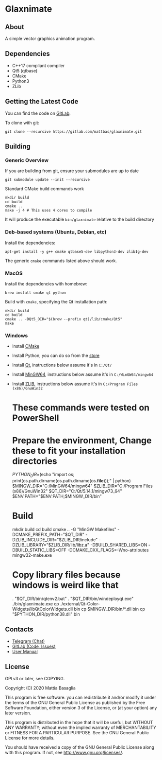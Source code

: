 Glaxnimate
=======================================

About
---------------------------------------

A simple vector graphics animation program.


Dependencies
---------------------------------------

* C++17 compliant compiler
* Qt5 (qtbase)
* CMake
* Python3
* ZLib


Getting the Latest Code
---------------------------------------

You can find the code on [GitLab](https://gitlab.com/mattbas/glaxnimate).

To clone with git:

    git clone --recursive https://gitlab.com/mattbas/glaxnimate.git


Building
---------------------------------------

### Generic Overview

If you are building from git, ensure your submodules are up to date

    git submodule update --init --recursive

Standard CMake build commands work

    mkdir build
    cd build
    cmake ..
    make -j 4 # This uses 4 cores to compile

It will produce the executable `bin/glaxnimate` relative to the build directory


### Deb-based systems (Ubuntu, Debian, etc)

Install the dependencies:

    apt-get install -y g++ cmake qtbase5-dev libpython3-dev zlib1g-dev

The generic `cmake` commands listed above should work.


### MacOS

Install the dependencies with homebrew:

    brew install cmake qt python

Build with `cmake`, specifying the Qt installation path:

    mkdir build
    cd build
    cmake .. -DQt5_DIR="$(brew --prefix qt)/lib/cmake/Qt5"
    make


### Windows

* Install [CMake](https://cmake.org/download/)
* Install Python, you can do so from the [store](https://www.microsoft.com/store/productId/9MSSZTT1N39L)
* Install [Qt](https://www.qt.io/download-qt-installer), instructions below assume it's in `C:/Qt/`
* Install [MinGW64](http://winlibs.com/),
instructions below assume it's in `C:/WinGW64/mingw64`
* Install [ZLIB](https://sourceforge.net/projects/gnuwin32/files/zlib/),
instructions below assume it's in `C:/Program Files (x86)/GnuWin32`

    # These commands were tested on PowerShell

    # Prepare the environment, Change these to fit your installation directories
    $PYTHON_DIR=$(echo "import os; print(os.path.dirname(os.path.dirname(os.__file__)));" | python)
    $MINGW_DIR="C:/MinGW64/mingw64"
    $ZLIB_DIR="C:/Program Files (x86)/GnuWin32"
    $QT_DIR="C:/Qt/5.14.1/mingw73_64"
    $ENV:PATH="$ENV:PATH;$MINGW_DIR/bin"

    # Build
    mkdir build
    cd build
    cmake .. -G "MinGW Makefiles" -DCMAKE_PREFIX_PATH="$QT_DIR" -DZLIB_INCLUDE_DIR="$ZLIB_DIR/include" -DZLIB_LIBRARY="$ZLIB_DIR/lib/libz.a" -DBUILD_SHARED_LIBS=ON -DBUILD_STATIC_LIBS=OFF -DCMAKE_CXX_FLAGS=-Wno-attributes
    mingw32-make.exe

    # Copy library files because windows is weird like that
    . "$QT_DIR/bin/qtenv2.bat"
    . "$QT_DIR/bin/windeployqt.exe" ./bin/glaxnimate.exe
    cp ./external/Qt-Color-Widgets/libQtColorWidgets.dll bin
    cp $MINGW_DIR/bin/*.dll bin
    cp "$PYTHON_DIR/python38.dll" bin


Contacts
---------------------------------------

* [Telegram (Chat)](https://t.me/Glaxnimate)
* [GitLab (Code, Issues)](https://gitlab.com/mattbas/glaxnimate)
* [User Manual](https://glaxnimate.mattbas.org)


License
---------------------------------------

GPLv3 or later, see COPYING.

Copyright (C) 2020 Mattia Basaglia

This program is free software: you can redistribute it and/or modify
it under the terms of the GNU General Public License as published by
the Free Software Foundation, either version 3 of the License, or
(at your option) any later version.

This program is distributed in the hope that it will be useful,
but WITHOUT ANY WARRANTY; without even the implied warranty of
MERCHANTABILITY or FITNESS FOR A PARTICULAR PURPOSE.  See the
GNU General Public License for more details.

You should have received a copy of the GNU General Public License
along with this program.  If not, see <http://www.gnu.org/licenses/>.
